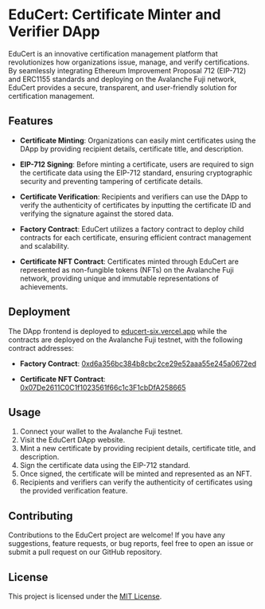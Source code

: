 # EduCert: Certificate Minter and Verifier DApp

EduCert is an innovative certification management platform that revolutionizes how organizations issue, manage, and verify certifications. By seamlessly integrating Ethereum Improvement Proposal 712 (EIP-712) and ERC1155 standards and deploying on the Avalanche Fuji network, EduCert provides a secure, transparent, and user-friendly solution for certification management.

## Features

- **Certificate Minting**: Organizations can easily mint certificates using the DApp by providing recipient details, certificate title, and description.

- **EIP-712 Signing**: Before minting a certificate, users are required to sign the certificate data using the EIP-712 standard, ensuring cryptographic security and preventing tampering of certificate details.

- **Certificate Verification**: Recipients and verifiers can use the DApp to verify the authenticity of certificates by inputting the certificate ID and verifying the signature against the stored data.

- **Factory Contract**: EduCert utilizes a factory contract to deploy child contracts for each certificate, ensuring efficient contract management and scalability.

- **Certificate NFT Contract**: Certificates minted through EduCert are represented as non-fungible tokens (NFTs) on the Avalanche Fuji network, providing unique and immutable representations of achievements.

## Deployment

The DApp frontend is deployed to [educert-six.vercel.app](https://educert-six.vercel.app) while the contracts are deployed on the Avalanche Fuji testnet, with the following contract addresses:

- **Factory Contract**: [0xd6a356bc384b8cbc2ce29e52aaa55e245a0672ed](https://testnet.snowtrace.io/address/0xd6a356bc384b8cbc2ce29e52aaa55e245a0672ed)

- **Certificate NFT Contract**: [0x07De2611C0C1f1023561f66c1c3F1cbDfA258665](https://testnet.snowtrace.io/address/0x07De2611C0C1f1023561f66c1c3F1cbDfA258665)

## Usage

1. Connect your wallet to the Avalanche Fuji testnet.
2. Visit the EduCert DApp website.
3. Mint a new certificate by providing recipient details, certificate title, and description.
4. Sign the certificate data using the EIP-712 standard.
5. Once signed, the certificate will be minted and represented as an NFT.
6. Recipients and verifiers can verify the authenticity of certificates using the provided verification feature.

## Contributing

Contributions to the EduCert project are welcome! If you have any suggestions, feature requests, or bug reports, feel free to open an issue or submit a pull request on our GitHub repository.

## License

This project is licensed under the [MIT License](LICENSE).


